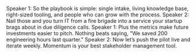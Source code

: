 Speaker 1: So the playbook is simple: single intake, living knowledge base, right-sized tooling, and people who can grow with the process.
Speaker 2: Nail those and you turn IT from a fire brigade into a service your startup brags about in due diligence calls.
Speaker 1: Plus the metrics make future investments easier to pitch. Nothing beats saying, "We saved 200 engineering hours last quarter."
Speaker 2: Now let’s push the pilot live and iterate weekly. Momentum is your best stakeholder management tool.
